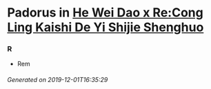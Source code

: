 # Padorus in [He Wei Dao x Re:Cong Ling Kaishi De Yi Shijie Shenghuo](https://myanimelist.net/anime/38389/He_Wei_Dao_x_Re_Cong_Ling_Kaishi_De_Yi_Shijie_Shenghuo)

### R
* Rem

###### Generated on 2019-12-01T16:35:29
